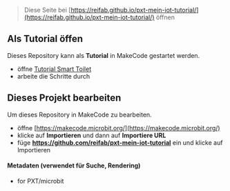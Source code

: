 
> Diese Seite bei [https://reifab.github.io/pxt-mein-iot-tutorial/](https://reifab.github.io/pxt-mein-iot-tutorial/) öffnen

## Als Tutorial öffen

Dieses Repository kann als **Tutorial** in MakeCode gestartet werden.

* öffne [Tutorial Smart Toilet](https://makecode.microbit.org/#tutorial:github:reifab/pxt-mein-iot-tutorial/docs/tutorials/smarttoilet)
* arbeite die Schritte durch

## Dieses Projekt bearbeiten

Um dieses Repository in MakeCode zu bearbeiten.

* öffne [https://makecode.microbit.org/](https://makecode.microbit.org/)
* klicke auf **Importieren** und dann auf **Importiere URL**
* füge **https://github.com/reifab/pxt-mein-iot-tutorial** ein und klicke auf Importieren

#### Metadaten (verwendet für Suche, Rendering)

* for PXT/microbit
<script src="https://makecode.com/gh-pages-embed.js"></script><script>makeCodeRender("{{ site.makecode.home_url }}", "{{ site.github.owner_name }}/{{ site.github.repository_name }}");</script>
